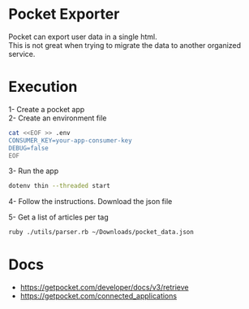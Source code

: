 # Pocket Exporter  

Pocket can export user data in a single html.  
This is not great when trying to migrate the data to another organized service.  

# Execution  

1- Create a pocket app  
2- Create an environment file  

```bash
cat <<EOF >> .env
CONSUMER_KEY=your-app-consumer-key
DEBUG=false
EOF
```

3- Run the app  

```bash
dotenv thin --threaded start
```

4- Follow the instructions. Download the json file  

5- Get a list of articles per tag  

```bash
ruby ./utils/parser.rb ~/Downloads/pocket_data.json
```

# Docs  
- https://getpocket.com/developer/docs/v3/retrieve
- https://getpocket.com/connected_applications
